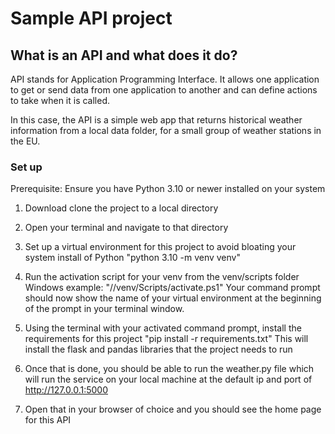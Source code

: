 # Sample API project

## What is an API and what does it do?

API stands for Application Programming Interface. It allows one application to get or send data from
one application to another and can define actions to take when it is called.

In this case, the API is a simple web app that returns historical weather information from a local data folder, for a small group of weather stations in the EU.

### Set up

Prerequisite: Ensure you have Python 3.10 or newer installed on your system

1. Download clone the project to a local directory

2. Open your terminal and navigate to that directory

3. Set up a virtual environment for this project to avoid bloating your system install of Python
   "python 3.10 -m venv venv"

4. Run the activation script for your venv from the venv/scripts folder
   Windows example: "/<yourdirectory>/venv/Scripts/activate.ps1"
   Your command prompt should now show the name of your virtual environment at the beginning of
   the prompt in your terminal window.

5. Using the terminal with your activated command prompt, install the requirements for this project
   "pip install -r requirements.txt"
   This will install the flask and pandas libraries that the project needs to run

6. Once that is done, you should be able to run the weather.py file which will run the service on your local machine at the default ip and port of http://127.0.0.1:5000

7. Open that in your browser of choice and you should see the home page for this API

